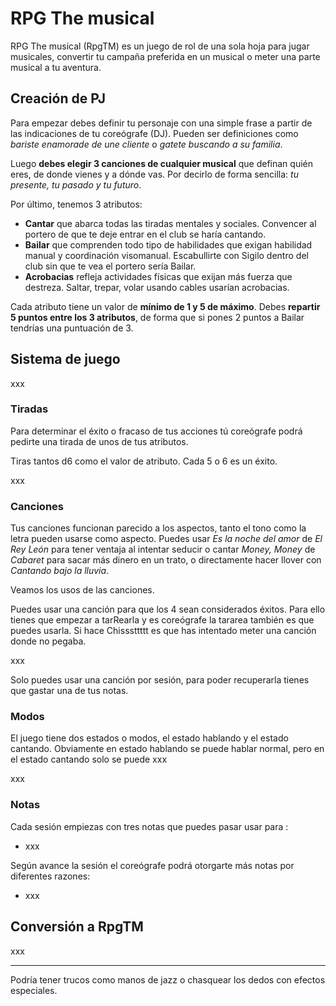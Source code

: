 # RPG The musical 

RPG The musical (RpgTM) es un juego de rol de una sola hoja para jugar musicales, convertir tu campaña preferida en un musical o meter una parte musical a tu aventura.

## Creación de PJ

Para empezar debes definir tu personaje con una simple frase a partir de las indicaciones de tu coreógrafe (DJ). Pueden ser definiciones como _bariste enamorade de une cliente_ o _gatete buscando a su familia_.

Luego **debes elegir 3 canciones de cualquier musical** que definan  quién eres, de donde vienes y a dónde vas. Por decirlo de forma sencilla: _tu presente, tu pasado y tu futuro_.

Por último, tenemos 3 atributos:

* **Cantar** que abarca todas las tiradas mentales y sociales. Convencer al portero de que te deje entrar en el club se haría cantando.
* **Bailar** que comprenden todo tipo de habilidades que exigan habilidad manual y coordinación visomanual. Escabullirte con Sigilo dentro del club sin que te vea el portero sería Bailar.
* **Acrobacias** refleja actividades físicas que exijan más fuerza que destreza. Saltar, trepar, volar usando cables usarían acrobacias.

Cada atributo tiene un valor de  **mínimo de 1 y 5 de máximo**. Debes **repartir 5 puntos entre los 3 atributos**, de forma que si pones 2 puntos a Bailar tendrías una puntuación de 3.

## Sistema de juego

xxx

### Tiradas

Para determinar el éxito o fracaso de tus acciones tú coreógrafe podrá pedirte una tirada de unos de tus atributos.

Tiras tantos d6 como el valor de atributo. Cada 5 o 6 es un éxito.

xxx

### Canciones

Tus canciones funcionan parecido a los aspectos, tanto el tono como la letra pueden usarse como aspecto. Puedes usar _Es la noche del amor_ de _El Rey León_ para tener ventaja al intentar seducir o cantar _Money, Money_ de _Cabaret_ para sacar más dinero en un trato, o directamente hacer llover con _Cantando bajo la lluvia_.

Veamos los usos de las canciones. 

Puedes usar una canción para que los 4 sean considerados éxitos. Para ello tienes que empezar a tarRearla y es coreógrafe la tararea también es que puedes usarla. Si hace Chisssttttt  es que has intentado meter una canción donde no pegaba.

xxx

Solo puedes usar una canción por sesión, para poder recuperarla tienes que gastar una de tus notas.

### Modos

El juego tiene dos estados o modos, el estado hablando y el estado cantando. Obviamente en estado hablando se puede hablar normal, pero en el estado cantando solo se puede xxx

xxx

### Notas

Cada sesión empiezas con tres notas que puedes pasar usar para :

* xxx

Según avance la sesión el coreógrafe podrá otorgarte más notas por diferentes razones:

* xxx

## Conversión a RpgTM

xxx


---



Podría tener trucos como manos de jazz o chasquear los dedos con efectos especiales.
